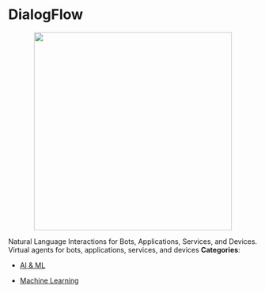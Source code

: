 # DialogFlow

<p align="center">
    <img width="400" src="https://raw.githubusercontent.com/awesome-apis/awesome-apis/apis/dialogflow/logo_256x256.png" />
</p>


Natural Language Interactions for Bots, Applications, Services, and Devices.  Virtual agents for bots, applications, services, and devices
**Categories**:

- [AI & ML](https://github/awesome-apis/awesome-apis#ai-and-ml)

- [Machine Learning](https://github/awesome-apis/awesome-apis#machine-learning)



